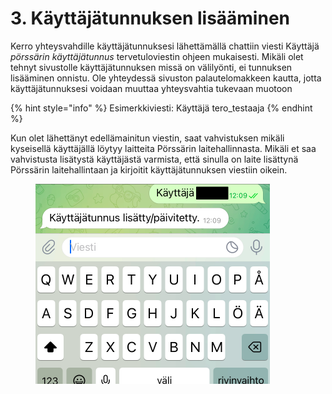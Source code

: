 # 3. Käyttäjätunnuksen lisääminen

Kerro yhteysvahdille käyttäjätunnuksesi lähettämällä chattiin viesti Käyttäjä _pörssärin käyttäjätunnus_ tervetuloviestin ohjeen mukaisesti. Mikäli olet tehnyt sivustolle käyttäjätunnuksen missä on välilyönti, ei tunnuksen lisääminen onnistu. Ole yhteydessä sivuston palautelomakkeen kautta, jotta käyttäjätunnuksesi voidaan muuttaa yhteysvahtia tukevaan muotoon

{% hint style="info" %}
Esimerkkiviesti: Käyttäjä tero\_testaaja
{% endhint %}

Kun olet lähettänyt edellämainitun viestin, saat vahvistuksen mikäli kyseisellä käyttäjällä löytyy laitteita Pörssärin laitehallinnasta. Mikäli et saa vahvistusta lisätystä käyttäjästä varmista, että sinulla on laite lisättynä Pörssärin laitehallintaan ja kirjoitit käyttäjätunnuksen viestiin oikein.

<figure><img src="../../../.gitbook/assets/Nayttokuva 2023-4-25 kello 7.46.49.png" alt="" width="375"><figcaption></figcaption></figure>
